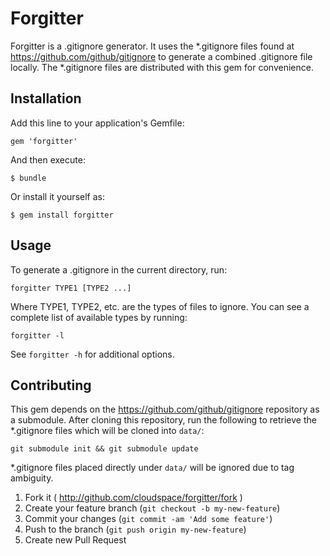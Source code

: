 # Forgitter

Forgitter is a .gitignore generator. It uses the \*.gitignore files found at
https://github.com/github/gitignore to generate a combined .gitignore file
locally. The \*.gitignore files are distributed with this gem for convenience.

## Installation

Add this line to your application's Gemfile:

    gem 'forgitter'

And then execute:

    $ bundle

Or install it yourself as:

    $ gem install forgitter

## Usage

To generate a .gitignore in the current directory, run:

    forgitter TYPE1 [TYPE2 ...]

Where TYPE1, TYPE2, etc. are the types of files to ignore. You can see a
complete list of available types by running:

    forgitter -l

See `forgitter -h` for additional options.

## Contributing

This gem depends on the https://github.com/github/gitignore repository as a
submodule. After cloning this repository, run the following to retrieve the
\*.gitignore files which will be cloned into `data/`:

    git submodule init && git submodule update

\*.gitignore files placed directly under `data/` will be ignored due to tag
ambiguity.

1. Fork it ( http://github.com/cloudspace/forgitter/fork )
2. Create your feature branch (`git checkout -b my-new-feature`)
3. Commit your changes (`git commit -am 'Add some feature'`)
4. Push to the branch (`git push origin my-new-feature`)
5. Create new Pull Request
